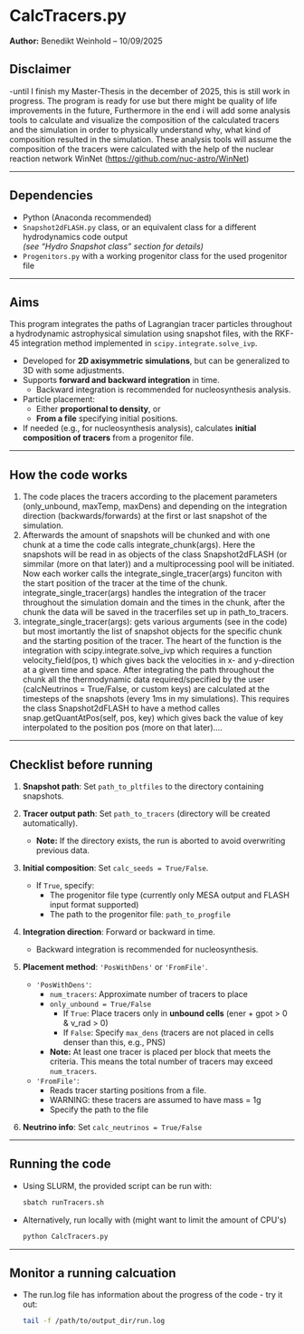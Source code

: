 # CalcTracers.py

**Author:** Benedikt Weinhold – 10/09/2025

## Disclaimer
-until I finish my Master-Thesis in the december of 2025, this is still work in progress. The program is ready for use but there might be quality of life improvements in the future, Furthermore in the end i will add some analysis tools to calculate and visualize the composition of the calculated tracers and the simulation in order to physically understand why, what kind of composition resulted in the simulation. These analysis tools will assume the composition of the tracers were calculated with the help of the nuclear reaction network WinNet (https://github.com/nuc-astro/WinNet)

---

## Dependencies
- Python (Anaconda recommended)
- `Snapshot2dFLASH.py` class, or an equivalent class for a different hydrodynamics code output  
  *(see “Hydro Snapshot class” section for details)*
- `Progenitors.py` with a working progenitor class for the used progenitor file

---

## Aims
This program integrates the paths of Lagrangian tracer particles throughout a hydrodynamic astrophysical simulation using snapshot files, with the RKF-45 integration method implemented in `scipy.integrate.solve_ivp`.  

- Developed for **2D axisymmetric simulations**, but can be generalized to 3D with some adjustments.
- Supports **forward and backward integration** in time.  
  - Backward integration is recommended for nucleosynthesis analysis.
- Particle placement:  
  - Either **proportional to density**, or  
  - **From a file** specifying initial positions.
- If needed (e.g., for nucleosynthesis analysis), calculates **initial composition of tracers** from a progenitor file.

---

## How the code works

1. The code places the tracers according to the placement parameters (only_unbound, maxTemp, maxDens) and depending on the integration direction (backwards/forwards) at the first or last snapshot of the simulation.
2. Afterwards the amount of snapshots will be chunked and with one chunk at a time the code calls integrate_chunk(args). Here the snapshots will be read in as objects of the class Snapshot2dFLASH (or simmilar (more on that later)) and a multiprocessing pool will be initiated. Now each worker calls the integrate_single_tracer(args) funciton with the start position of the tracer at the time of the chunk. integrate_single_tracer(args) handles the integration of the tracer throughout the simulation domain and the times in the chunk, after the chunk the data will be saved in the tracerfiles set up in path_to_tracers.
3. integrate_single_tracer(args): gets various arguments (see in the code) but most imortantly the list of snapshot objects for the specific chunk and the starting position of the tracer. The heart of the function is the integration with scipy.integrate.solve_ivp which requires a function velocity_field(pos, t) which gives back the velocities in x- and y-direction at a given time and space. After integrating the path throughout the chunk all the thermodynamic data required/specified by the user (calcNeutrinos = True/False, or custom keys) are calculated at the timesteps of the snapshots (every 1ms in my simulations). This requires the class Snapshot2dFLASH to have a method calles snap.getQuantAtPos(self, pos, key) which gives back the value of key interpolated to the position pos (more on that later).... 

---

## Checklist before running

1. **Snapshot path**: Set `path_to_pltfiles` to the directory containing snapshots.  
2. **Tracer output path**: Set `path_to_tracers` (directory will be created automatically).  
   - **Note:** If the directory exists, the run is aborted to avoid overwriting previous data.  
3. **Initial composition**: Set `calc_seeds = True/False`.  
   - If `True`, specify:  
     - The progenitor file type (currently only MESA output and FLASH input format supported)  
     - The path to the progenitor file: `path_to_progfile`  
4. **Integration direction**: Forward or backward in time.  
   - Backward integration is recommended for nucleosynthesis.  
5. **Placement method**: `'PosWithDens'` or `'FromFile'`.  
   - `'PosWithDens'`:  
     - `num_tracers`: Approximate number of tracers to place  
     - `only_unbound = True/False`  
       - If `True`: Place tracers only in **unbound cells** (ener + gpot > 0 & v_rad > 0)  
       - If `False`: Specify `max_dens` (tracers are not placed in cells denser than this, e.g., PNS)  
     - **Note:** At least one tracer is placed per block that meets the criteria. This means the total number of tracers may exceed `num_tracers`.  
   - `'FromFile'`:  
     - Reads tracer starting positions from a file.  
     - WARNING: these tracers are assumed to have mass = 1g  
     - Specify the path to the file  

6. **Neutrino info**: Set `calc_neutrinos = True/False`  

---

## Running the code

- Using SLURM, the provided script can be run with:  
  ```bash
  sbatch runTracers.sh
- Alternatively, run locally with (might want to limit the amount of CPU's)
  ```bash
  python CalcTracers.py

---

## Monitor a running calcuation

- The run.log file has information about the progress of the code - try it out:  
  ```bash
  tail -f /path/to/output_dir/run.log
  
 
